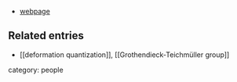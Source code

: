 
* [webpage](https://www.math.temple.edu/~vald/)

## Related entries

* [[deformation quantization]], [[Grothendieck-Teichmüller group]]

category: people
